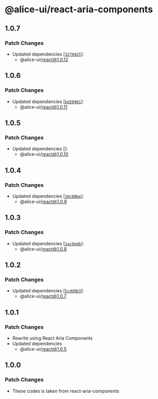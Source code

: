 # @alice-ui/react-aria-components

## 1.0.7

### Patch Changes

- Updated dependencies [[`3279925`](https://github.com/bobbychan/alice-ui/commit/32799254872e193da723b47748f3dda9941df056)]:
  - @alice-ui/react@1.0.12

## 1.0.6

### Patch Changes

- Updated dependencies [[`bd20901`](https://github.com/bobbychan/alice-ui/commit/bd20901b359795772bf8bf8f5552d6c594e01755)]:
  - @alice-ui/react@1.0.11

## 1.0.5

### Patch Changes

- Updated dependencies []:
  - @alice-ui/react@1.0.10

## 1.0.4

### Patch Changes

- Updated dependencies [[`10c08be`](https://github.com/bobbychan/alice-ui/commit/10c08be672329afd4e570bed783e41d852173647)]:
  - @alice-ui/react@1.0.9

## 1.0.3

### Patch Changes

- Updated dependencies [[`2ac9edb`](https://github.com/bobbychan/alice-ui/commit/2ac9edb0e2ea1da45b4cc8d4c0a6746545fb0bf3)]:
  - @alice-ui/react@1.0.8

## 1.0.2

### Patch Changes

- Updated dependencies [[`5cdd9b3`](https://github.com/bobbychan/alice-ui/commit/5cdd9b3d3d099bb1a0e1dc22754996ba9c7f1d60)]:
  - @alice-ui/react@1.0.7

## 1.0.1

### Patch Changes

- Rewrite using React Aria Components
- Updated dependencies
  - @alice-ui/react@1.0.5

## 1.0.0

### Patch Changes

- These codes is taken from react-aria-components
